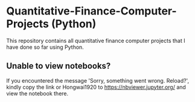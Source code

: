 # Quantitative-Finance-Computer-Projects (Python) 
This repository contains all quantitative finance computer projects that I have done so far using Python.

## Unable to view notebooks?
If you encountered the message 'Sorry, something went wrong. Reload?', kindly copy the link or Hongwai1920 to https://nbviewer.jupyter.org/ and view the notebook there.

